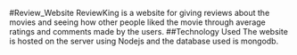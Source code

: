 #Review_Website
ReviewKing is a website for giving reviews about the movies and seeing how other people liked the movie through average ratings and comments made by the users.
##Technology Used
The website is hosted on the server using Nodejs and the database used is mongodb.
  
